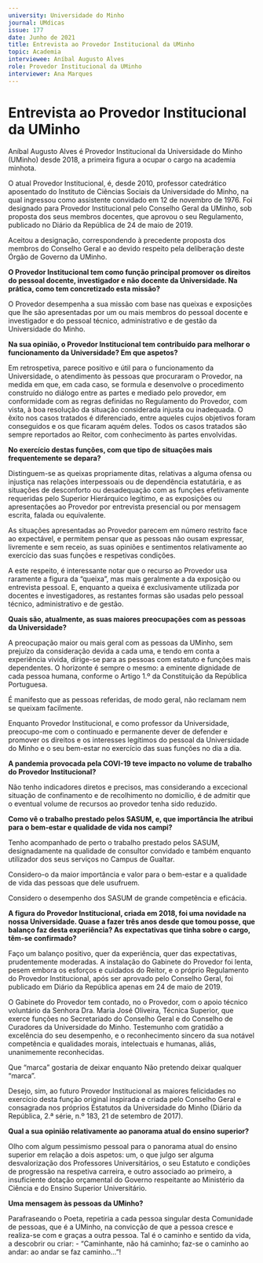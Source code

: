 ```yaml
---
university: Universidade do Minho
journal: UMdicas 
issue: 177
date: Junho de 2021
title: Entrevista ao Provedor Institucional da UMinho
topic: Academia
interviewee: Aníbal Augusto Alves
role: Provedor Institucional da UMinho
interviewer: Ana Marques
---
```



# Entrevista ao Provedor Institucional da UMinho

Aníbal Augusto Alves é Provedor Institucional da Universidade do Minho (UMinho) desde 2018, a primeira figura a ocupar o cargo na academia minhota.

O atual Provedor Institucional, é, desde 2010, professor catedrático aposentado do Instituto de Ciências Sociais da Universidade do Minho, na qual ingressou como assistente convidado em 12 de novembro de 1976. Foi designado para Provedor Institucional pelo Conselho Geral da UMinho, sob proposta dos seus membros docentes, que aprovou o seu Regulamento, publicado no Diário da República de 24 de maio de 2019.

Aceitou a designação, correspondendo à precedente proposta dos membros do Conselho Geral e ao devido respeito pela deliberação deste Órgão de Governo da UMinho.

**O Provedor Institucional tem como função principal promover os direitos do pessoal docente, investigador e não docente da Universidade. Na prática, como tem concretizado esta missão?**

O Provedor desempenha a sua missão com base nas queixas e exposições que lhe são apresentadas por um ou mais membros do pessoal docente e investigador e do pessoal técnico, administrativo e de gestão da Universidade do Minho.

**Na sua opinião, o Provedor Institucional tem contribuído para melhorar o funcionamento da Universidade? Em que aspetos?**

Em retrospetiva, parece positivo e útil para o funcionamento da Universidade, o atendimento às pessoas que procuraram o Provedor, na medida em que, em cada caso, se formula e desenvolve o procedimento construído no diálogo entre as partes e mediado pelo provedor, em conformidade com as regras definidas no Regulamento do Provedor, com vista, à boa resolução da situação considerada injusta ou inadequada. O êxito nos casos tratados é diferenciado, entre aqueles cujos objetivos foram conseguidos e os que ficaram aquém deles. Todos os casos tratados são sempre reportados ao Reitor, com conhecimento às partes envolvidas.

**No exercício destas funções, com que tipo de situações mais frequentemente se depara?**

Distinguem-se as queixas propriamente ditas, relativas a alguma ofensa ou injustiça nas relações interpessoais ou de dependência estatutária, e as situações de desconforto ou desadequação com as funções efetivamente requeridas pelo Superior Hierárquico legítimo, e as exposições ou apresentações ao Provedor por entrevista presencial ou por mensagem escrita, falada ou equivalente.

As situações apresentadas ao Provedor parecem em número restrito face ao expectável, e permitem pensar que as pessoas não ousam expressar, livremente e sem receio, as suas opiniões e sentimentos relativamente ao exercício das suas funções e respetivas condições.

A este respeito, é interessante notar que o recurso ao Provedor usa raramente a figura da “queixa”, mas mais geralmente a da exposição ou entrevista pessoal. E, enquanto a queixa é exclusivamente utilizada por docentes e investigadores, as restantes formas são usadas pelo pessoal técnico, administrativo e de gestão.

**Quais são, atualmente, as suas maiores preocupações com as pessoas da Universidade?**

A preocupação maior ou mais geral com as pessoas da UMinho, sem prejuízo da consideração devida a cada uma, e tendo em conta a experiência vivida, dirige-se para as pessoas com estatuto e funções mais dependentes. O horizonte é sempre o mesmo: a eminente dignidade de cada pessoa humana, conforme o Artigo 1.º da Constituição da República Portuguesa.

É manifesto que as pessoas referidas, de modo geral, não reclamam nem se queixam facilmente.

Enquanto Provedor Institucional, e como professor da Universidade, preocupo-me com o continuado e permanente dever de defender e promover os direitos e os interesses legítimos do pessoal da Universidade do Minho e o seu bem-estar no exercício das suas funções no dia a dia.

**A pandemia provocada pela COVI-19 teve impacto no volume de trabalho do Provedor Institucional?**

Não tenho indicadores diretos e precisos, mas considerando a excecional situação de confinamento e de recolhimento no domicílio, é de admitir que o eventual volume de recursos ao provedor tenha sido reduzido.

**Como vê o trabalho prestado pelos SASUM, e, que importância lhe atribui para o bem-estar e qualidade de vida nos campi?**

Tenho acompanhado de perto o trabalho prestado pelos SASUM, designadamente na qualidade de consultor convidado e também enquanto utilizador dos seus serviços no Campus de Gualtar.

Considero-o da maior importância e valor para o bem-estar e a qualidade de vida das pessoas que dele usufruem.

Considero o desempenho dos SASUM de grande competência e eficácia.

**A figura do Provedor Institucional, criada em 2018, foi uma novidade na nossa Universidade. Quase a fazer três anos desde que tomou posse, que balanço faz desta experiência? As expectativas que tinha sobre o cargo, têm-se confirmado?**

Faço um balanço positivo, quer da experiência, quer das expectativas, prudentemente moderadas. A instalação do Gabinete do Provedor foi lenta, pesem embora os esforços e cuidados do Reitor, e o próprio Regulamento do Provedor Institucional, após ser aprovado pelo Conselho Geral, foi publicado em Diário da República apenas em 24 de maio de 2019.

O Gabinete do Provedor tem contado, no o Provedor, com o apoio técnico voluntário da Senhora Dra. Maria José Oliveira, Técnica Superior, que exerce funções no Secretariado do Conselho Geral e do Conselho de Curadores da Universidade do Minho. Testemunho com gratidão a excelência do seu desempenho, e o reconhecimento sincero da sua notável competência e qualidades morais, intelectuais e humanas, aliás, unanimemente reconhecidas.

Que “marca” gostaria de deixar enquanto Não pretendo deixar qualquer “marca”.

Desejo, sim, ao futuro Provedor Institucional as maiores felicidades no exercício desta função original inspirada e criada pelo Conselho Geral e consagrada nos próprios Estatutos da Universidade do Minho (Diário da República, 2.ª série, n.º 183, 21 de setembro de 2017).

**Qual a sua opinião relativamente ao panorama atual do ensino superior?**

Olho com algum pessimismo pessoal para o panorama atual do ensino superior em relação a dois aspetos: um, o que julgo ser alguma desvalorização dos Professores Universitários, o seu Estatuto e condições de progressão na respetiva carreira, e outro associado ao primeiro, a insuficiente dotação orçamental do Governo respeitante ao Ministério da Ciência e do Ensino Superior Universitário.

**Uma mensagem às pessoas da UMinho?**

Parafraseando o Poeta, repetiria a cada pessoa singular desta Comunidade de pessoas, que é a UMinho, na convicção de que a pessoa cresce e realiza-se com e graças a outra pessoa. Tal é o caminho e sentido da vida, a descobrir ou criar: - “Caminhante, não há caminho; faz-se o caminho ao andar: ao andar se faz caminho…”!

